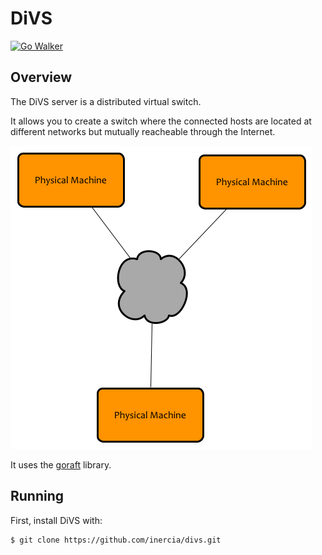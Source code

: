 DiVS
=====

[![Go Walker](http://gowalker.org/api/v1/badge)](https://gowalker.org/github.com/inercia/divs)

## Overview

The DiVS server is a distributed virtual switch.

It allows you to create a switch where the connected hosts are located at different networks but mutually reacheable through the Internet.

![Overview](https://raw.githubusercontent.com/inercia/divs/master/docs/images/overview.png)

It uses the [goraft](https://github.com/goraft/raft) library.

## Running

First, install DiVS with:

```sh
$ git clone https://github.com/inercia/divs.git
```

